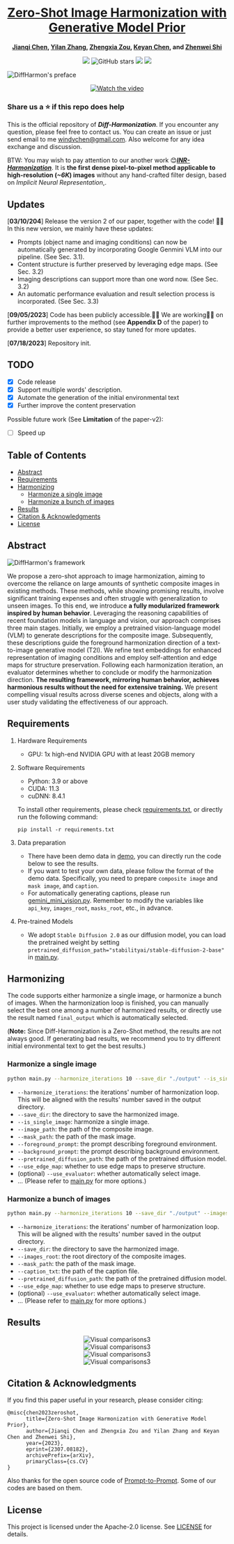 <div align="center">

<h1><a href="https://arxiv.org/abs/2307.08182">Zero-Shot Image Harmonization with <br /> Generative Model Prior</a></h1>

**[Jianqi Chen](https://windvchen.github.io/), [Yilan Zhang](https://scholar.google.com.hk/citations?hl=en&user=wZ4M4ecAAAAJ), [Zhengxia Zou](https://scholar.google.com.hk/citations?hl=en&user=DzwoyZsAAAAJ), [Keyan Chen](https://scholar.google.com.hk/citations?hl=en&user=5RF4ia8AAAAJ), and [Zhenwei Shi](https://scholar.google.com.hk/citations?hl=en&user=kNhFWQIAAAAJ)**

![](https://komarev.com/ghpvc/?username=windvchenDiff-Harmonization&label=visitors)
![GitHub stars](https://badgen.net/github/stars/windvchen/Diff-Harmonization)
[![](https://img.shields.io/badge/license-Apache--2.0-blue)](#License)
[![](https://img.shields.io/badge/arXiv-2307.08182-b31b1b.svg)](https://arxiv.org/abs/2307.08182)

</div>

![DiffHarmon's preface](assets/Preface.png)

<div align="center">
<a href="https://www.youtube.com/watch?v=mfBTIVp6JBU&t=4s"><img src="assets/thumbnail.png" alt="Watch the video"></a>
</div>

### Share us a :star: if this repo does help

This is the official repository of ***Diff-Harmonization***. If you encounter any question, please feel free to contact us. You can create an issue or just send email to me windvchen@gmail.com. Also welcome for any idea exchange and discussion.

BTW:
You may wish to pay attention to our another work 😊[***INR-Harmonization***](https://github.com/WindVChen/INR-Harmonization). It is **the first dense pixel-to-pixel method applicable to high-resolution (*~6K*) images** without any hand-crafted filter design, based on *Implicit Neural Representation*,.

## Updates

[**03/10/204**] Release the version 2 of our paper, together with the code! 🧐🧐 In this new version, we mainly have these updates:

- Prompts (object name and imaging conditions) can now be automatically generated by incorporating Google Genmini VLM into our pipeline. (See Sec. 3.1).
- Content structure is further preserved by leveraging edge maps. (See Sec. 3.2)
- Imaging descriptions can support more than one word now. (See Sec. 3.2)
- An automatic performance evaluation and result selection process is incorporated. (See Sec. 3.3)

[**09/05/2023**] Code has been publicly accessible.👋👋 We are working🏃🏃 on further improvements to the method (see **Appendix D** of the paper) to provide a better user experience, so stay tuned for more updates.

[**07/18/2023**] Repository init.

## TODO
- [x] Code release
- [x] Support multiple words' description.
- [x] Automate the generation of the initial environmental text
- [x] Further improve the content preservation

Possible future work (See **Limitation** of the paper-v2):
- [ ] Speed up

## Table of Contents

- [Abstract](#abstract)
- [Requirements](#requirements)
- [Harmonizing](#harmonizing)
  - [Harmonize a single image](#harmonize-a-single-image)
  - [Harmonize a bunch of images](#harmonize-a-bunch-of-images)
- [Results](#results)
- [Citation & Acknowledgments](#citation--acknowledgments)
- [License](#license)


## Abstract

![DiffHarmon's framework](assets/network.png)

We propose a zero-shot approach to image harmonization, aiming to overcome the reliance on large amounts of synthetic composite images in existing methods. These methods, while showing promising results, involve significant training expenses and often struggle with generalization to unseen images. To this end, we introduce **a fully modularized framework inspired by human behavior**. Leveraging the reasoning capabilities of recent foundation models in language and vision, our approach comprises three main stages. Initially, we employ a pretrained vision-language model (VLM) to generate descriptions for the composite image. Subsequently, these descriptions guide the foreground harmonization direction of a text-to-image generative model (T2I). We refine text embeddings for enhanced representation of imaging conditions and employ self-attention and edge maps for structure preservation. Following each harmonization iteration, an evaluator determines whether to conclude or modify the harmonization direction. **The resulting framework, mirroring human behavior, achieves harmonious results without the need for extensive training.** We present compelling visual results across diverse scenes and objects, along with a user study validating the effectiveness of our approach.

## Requirements

1. Hardware Requirements
    - GPU: 1x high-end NVIDIA GPU with at least 20GB memory

2. Software Requirements
    - Python: 3.9 or above
    - CUDA: 11.3
    - cuDNN: 8.4.1

   To install other requirements, please check [requirements.txt](requirements.txt), or directly run the following command:

   ```
   pip install -r requirements.txt
   ```

3. Data preparation
   - There have been demo data in [demo](demo), you can directly run the code below to see the results.
   - If you want to test your own data, please follow the format of the demo data. Specifically, you need to prepare `composite image` and `mask image`, and `caption`.
   - For automatically generating captions, please run [gemini_mini_vision.py](gemini_mini_vision.py). Remember to modify the variables like `api_key`, `images_root`, `masks_root`, etc., in advance.

4. Pre-trained Models
   - We adopt `Stable Diffusion 2.0` as our diffusion model, you can load the pretrained weight by setting `pretrained_diffusion_path="stabilityai/stable-diffusion-2-base"` in [main.py](main.py).

## Harmonizing

The code supports either harmonize a single image, or harmonize a bunch of images. When the harmonization loop is finished, you can manually select the best one among a number of harmonized results, or directly use the result named `final_output` which is automatically selected. 

(**Note:** Since Diff-Harmonization is a Zero-Shot method, the results are not always good. If generating bad results, we recommend you to try different initial environmental text to get the best results.)

### Harmonize a single image

```bash
python main.py --harmonize_iterations 10 --save_dir "./output" --is_single_image --image_path "./demo/girl_comp.jpg" --mask_path "./demo/girl_mask.jpg" --foreground_prompt "girl autumn" --background_prompt "girl winter" --pretrained_diffusion_path "stabilityai/stable-diffusion-2-base" --use_edge_map
```

- `--harmonize_iterations`: the iterations' number of harmonization loop. This will be aligned with the results' number saved in the output directory.
- `--save_dir`: the directory to save the harmonized image.
- `--is_single_image`: harmonize a single image.
- `--image_path`: the path of the composite image.
- `--mask_path`: the path of the mask image.
- `--foreground_prompt`: the prompt describing foreground environment.
- `--background_prompt`: the prompt describing background environment.
- `--pretrained_diffusion_path`: the path of the pretrained diffusion model.
- `--use_edge_map`: whether to use edge maps to preserve structure.
- (optional) `--use_evaluator`: whether automatically select image.
- ... (Please refer to [main.py](main.py) for more options.)

### Harmonize a bunch of images

```bash
python main.py --harmonize_iterations 10 --save_dir "./output" --images_root "./demo/composite" --mask_path "./demo/mask" --caption_txt "./demo/caption.txt" --pretrained_diffusion_path "stabilityai/stable-diffusion-2-base" --use_edge_map
```

- `--harmonize_iterations`: the iterations' number of harmonization loop. This will be aligned with the results' number saved in the output directory.
- `--save_dir`: the directory to save the harmonized image.
- `--images_root`: the root directory of the composite images.
- `--mask_path`: the path of the mask image.
- `--caption_txt`: the path of the caption file.
- `--pretrained_diffusion_path`: the path of the pretrained diffusion model.
- `--use_edge_map`: whether to use edge maps to preserve structure.
- (optional) `--use_evaluator`: whether automatically select image.
- ... (Please refer to [main.py](main.py) for more options.)


## Results

<div align=center><img src="assets/visualizations.png" alt="Visual comparisons3"></div>
<div align=center><img src="assets/visualizations2.png" alt="Visual comparisons3"></div>
<div align=center><img src="assets/visualizations3.png" alt="Visual comparisons3"></div>
<div align=center><img src="assets/visualizations4.png" alt="Visual comparisons3"></div>

## Citation & Acknowledgments
If you find this paper useful in your research, please consider citing:
```
@misc{chen2023zeroshot,
      title={Zero-Shot Image Harmonization with Generative Model Prior}, 
      author={Jianqi Chen and Zhengxia Zou and Yilan Zhang and Keyan Chen and Zhenwei Shi},
      year={2023},
      eprint={2307.08182},
      archivePrefix={arXiv},
      primaryClass={cs.CV}
}
```

Also thanks for the open source code of [Prompt-to-Prompt](https://github.com/google/prompt-to-prompt). Some of our codes are based on them.

## License
This project is licensed under the Apache-2.0 license. See [LICENSE](LICENSE) for details.